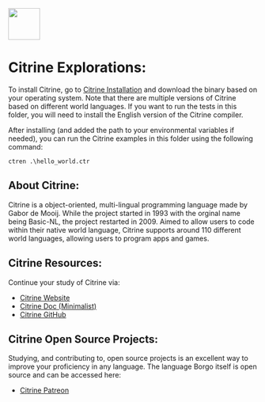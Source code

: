 <img src="https://raw.githubusercontent.com/rtoal/polyglot/master/docs/resources/citrine-logo-64.png" width="64" height="64">

# Citrine Explorations:

To install Citrine, go to [Citrine Installation](https://citrine-lang.org/download.ctr) and download the binary based on your operating system. Note that there are multiple versions of Citrine based on different world languages. If you want to run the tests in this folder, you will need to install the English version of the Citrine compiler.

After installing (and added the path to your environmental variables if needed), you can run the Citrine examples in this folder using the following command:

```
ctren .\hello_world.ctr
```

## About Citrine:

Citrine is a object-oriented, multi-lingual programming language made by Gabor de Mooij. While the project started in 1993 with the orginal name being Basic-NL, the project restarted in 2009. Aimed to allow users to code within their native world language, Citrine supports around 110 different world languages, allowing users to program apps and games.

## Citrine Resources:

Continue your study of Citrine via:

- [Citrine Website](https://citrine-lang.org/)
- [Citrine Doc (Minimalist)](https://citrine-lang.org/docs/en/27c4553ad78ede1de736f6aa4b3bbf6e0dd05c24.html?v2023)
- [Citrine GitHub](https://github.com/gabordemooij/citrine)

## Citrine Open Source Projects:

Studying, and contributing to, open source projects is an excellent way to improve your proficiency in any language. The language Borgo itself is open source and can be accessed here:

- [Citrine Patreon](https://www.patreon.com/CitrineProgrammingLanguage)
